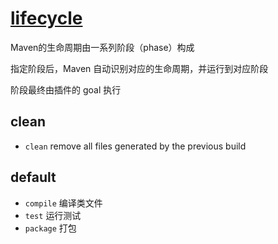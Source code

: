 # [lifecycle](https://maven.apache.org/guides/introduction/introduction-to-the-lifecycle.html)

Maven的生命周期由一系列阶段（phase）构成

指定阶段后，Maven 自动识别对应的生命周期，并运行到对应阶段

阶段最终由插件的 goal 执行

## clean

- `clean` remove all files generated by the previous build

## default

- `compile` 编译类文件
- `test` 运行测试
- `package` 打包
